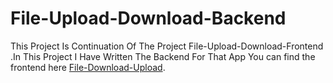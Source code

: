 # File-Upload-Download-Backend

This Project Is Continuation Of The Project File-Upload-Download-Frontend .In This Project I Have Written The Backend For That App
You can find the frontend here [File-Download-Upload](https://github.com/manish123297/File-upload-download-Froentend).
